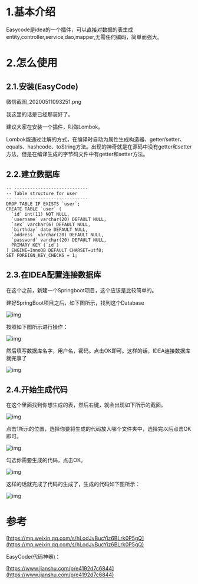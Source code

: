 # 1.基本介绍

Easycode是idea的一个插件，可以直接对数据的表生成entity,controller,service,dao,mapper,无需任何编码，简单而强大。

# 2.怎么使用

## 2.1.安装\(EasyCode\)

微信截图\_20200511093251.png

我这里的话是已经那装好了。

建议大家在安装一个插件，叫做Lombok。

Lombok能通过注解的方式，在编译时自动为属性生成构造器、getter/setter、equals、hashcode、toString方法。出现的神奇就是在源码中没有getter和setter方法，但是在编译生成的字节码文件中有getter和setter方法。

## 2.2.建立数据库

    -- ----------------------------
    -- Table structure for user
    -- ----------------------------
    DROP TABLE IF EXISTS `user`;
    CREATE TABLE `user` (
      `id` int(11) NOT NULL,
      `username` varchar(20) DEFAULT NULL,
      `sex` varchar(6) DEFAULT NULL,
      `birthday` date DEFAULT NULL,
      `address` varchar(20) DEFAULT NULL,
      `password` varchar(20) DEFAULT NULL,
      PRIMARY KEY (`id`)
    ) ENGINE=InnoDB DEFAULT CHARSET=utf8;
    SET FOREIGN_KEY_CHECKS = 1;

## 2.3.在IDEA配置连接数据库

在这个之前，新建一个Springboot项目，这个应该是比较简单的。

建好SpringBoot项目之后，如下图所示，找到这个Database

![img](/static/image/14226414-087e814930a90a37.webp)

按照如下图所示进行操作：

![img](/static/image/14226414-791374ad79eb0f53.webp)

然后填写数据库名字，用户名，密码。点击OK即可。这样的话，IDEA连接数据库就完事了

![img](/static/image/14226414-bf5916108c1d6c68.webp)

## 2.4.开始生成代码

在这个里面找到你想生成的表，然后右键，就会出现如下所示的截面。

![img](/static/image/14226414-9426d5d10eb698cb.webp)

点击1所示的位置，选择你要将生成的代码放入哪个文件夹中，选择完以后点击OK即可。

![img](/static/image/14226414-440d8fa96585bdaf.webp)

勾选你需要生成的代码，点击OK。

![img](/static/image/14226414-c16f4257fc98b322.webp)

这样的话就完成了代码的生成了，生成的代码如下图所示：

![img](/static/image/14226414-ca23bdf4c68cf497.webp)



# 参考

[https://mp.weixin.qq.com/s/hLodJvBucYiz6BLrk0P5gQ](https://mp.weixin.qq.com/s/hLodJvBucYiz6BLrk0P5gQ)

EasyCode\(代码神器\)：

[https://www.jianshu.com/p/e4192d7c6844](https://www.jianshu.com/p/e4192d7c6844)

